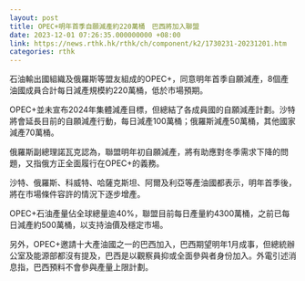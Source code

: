 ```yaml
---
layout: post
title: OPEC+明年首季自願減產約220萬桶　巴西將加入聯盟
date: 2023-12-01 07:26:35.000000000 +08:00
link: https://news.rthk.hk/rthk/ch/component/k2/1730231-20231201.htm
categories: rthk
---
```


石油輸出國組織及俄羅斯等盟友組成的OPEC+，同意明年首季自願減產，8個產油國成員合計每日減產規模約220萬桶，低於市場預期。

OPEC+並未宣布2024年集體減產目標，但總結了各成員國的自願減產計劃。沙特將會延長目前的自願減產行動，每日減產100萬桶；俄羅斯減產50萬桶，其他國家減產70萬桶。

俄羅斯副總理諾瓦克認為，聯盟明年初自願減產，將有助應對冬季需求下降的問題，又指俄方正全面履行在OPEC+的義務。

沙特、俄羅斯、科威特、哈薩克斯坦、阿爾及利亞等產油國都表示，明年首季後，將在市場條件容許的情況下逐步增產。

OPEC+石油產量佔全球總量逾40%，聯盟目前每日產量約4300萬桶，之前已每日減產約500萬桶，以支持油價及穩定市場。

另外，OPEC+邀請十大產油國之一的巴西加入，巴西期望明年1月成事，但總統辦公室及能源部都沒有提及，巴西是以觀察員抑或全面參與者身份加入。外電引述消息指，巴西預料不會參與產量上限計劃。
